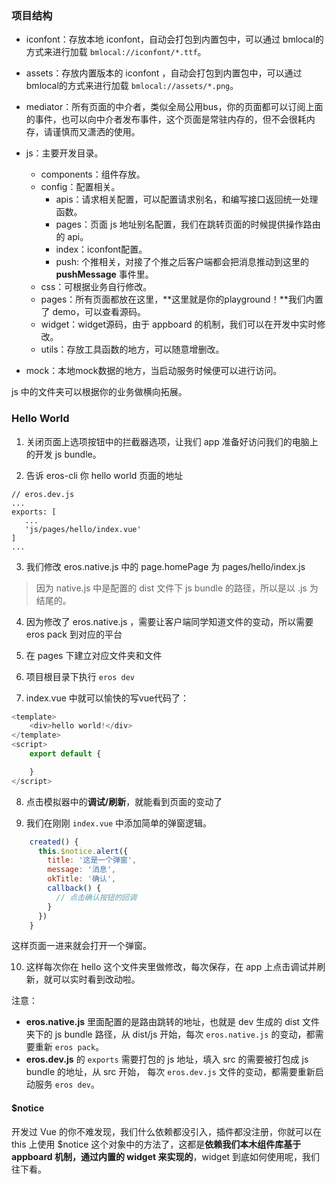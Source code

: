 ### 项目结构
* iconfont：存放本地 iconfont，自动会打包到内置包中，可以通过 bmlocal的方式来进行加载 `bmlocal://iconfont/*.ttf`。
* assets：存放内置版本的 iconfont ，自动会打包到内置包中，可以通过 bmlocal的方式来进行加载 `bmlocal://assets/*.png`。
* mediator：所有页面的中介者，类似全局公用bus，你的页面都可以订阅上面的事件，也可以向中介者发布事件，这个页面是常驻内存的，但不会很耗内存，请谨慎而又潇洒的使用。
* js：主要开发目录。

  * components：组件存放。
  * config：配置相关。
    * apis：请求相关配置，可以配置请求别名，和编写接口返回统一处理函数。
    * pages：页面 js 地址别名配置，我们在跳转页面的时候提供操作路由的 api。
    * index：iconfont配置。
    * push: 个推相关，对接了个推之后客户端都会把消息推动到这里的 **pushMessage** 事件里。
  * css：可根据业务自行修改。
  * pages：所有页面都放在这里，**这里就是你的playground！**我们内置了 demo，可以查看源码。
  * widget：widget源码，由于 appboard 的机制，我们可以在开发中实时修改。
  * utils：存放工具函数的地方，可以随意增删改。

* mock：本地mock数据的地方，当启动服务时候便可以进行访问。

js 中的文件夹可以根据你的业务做横向拓展。

### Hello World

1. 关闭页面上选项按钮中的拦截器选项，让我们 app 准备好访问我们的电脑上的开发 js bundle。

2. 告诉 eros-cli 你 hello world 页面的地址
```
// eros.dev.js
...
exports: [
   ...
   'js/pages/hello/index.vue'
]
...
```

3. 我们修改 eros.native.js 中的 page.homePage 为 pages/hello/index.js
> 因为 native.js 中是配置的 dist 文件下 js bundle 的路径，所以是以 .js 为结尾的。

4. 因为修改了 eros.native.js ，需要让客户端同学知道文件的变动，所以需要 eros pack 到对应的平台

5. 在 pages 下建立对应文件夹和文件

6. 项目根目录下执行 `eros dev`

7. index.vue 中就可以愉快的写vue代码了：

```js
<template>
    <div>hello world!</div>      
</template>
<script>
    export default {

    }
</script>
```

8. 点击模拟器中的**调试/刷新**，就能看到页面的变动了


9. 我们在刚刚 `index.vue` 中添加简单的弹窗逻辑。

```javascript
    created() {
      this.$notice.alert({
        title: '这是一个弹窗',
        message: '消息',
        okTitle: '确认',
        callback() {
          // 点击确认按钮的回调
        }
      })
    }
```

这样页面一进来就会打开一个弹窗。

10. 这样每次你在 hello 这个文件夹里做修改，每次保存，在 app 上点击调试并刷新，就可以实时看到改动啦。

注意： 

* **eros.native.js** 里面配置的是路由跳转的地址，也就是 dev 生成的 dist 文件夹下的 js bundle 路径，从 dist/js 开始，每次 `eros.native.js` 的变动，都需要重新 `eros pack`。
* **eros.dev.js** 的 `exports` 需要打包的 js 地址，填入 src 的需要被打包成 js bundle 的地址，从 src 开始， 每次 `eros.dev.js` 文件的变动，都需要重新启动服务 `eros dev`。

#### $notice

开发过 Vue 的你不难发现，我们什么依赖都没引入，插件都没注册，你就可以在 this 上使用 $notice 这个对象中的方法了，这都是**依赖我们本木组件库基于 appboard 机制，通过内置的 widget 来实现的**，widget 到底如何使用呢，我们往下看。

